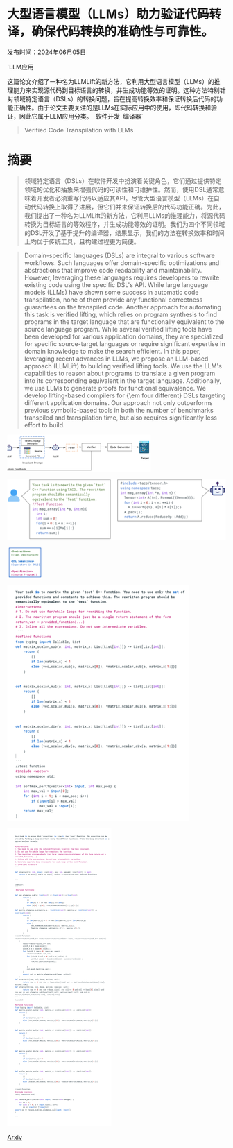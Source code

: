 # 大型语言模型（LLMs）助力验证代码转译，确保代码转换的准确性与可靠性。

发布时间：2024年06月05日

`LLM应用

这篇论文介绍了一种名为LLMLift的新方法，它利用大型语言模型（LLMs）的推理能力来实现源代码到目标语言的转换，并生成功能等效的证明。这种方法特别针对领域特定语言（DSLs）的转换问题，旨在提高转换效率和保证转换后代码的功能正确性。由于论文主要关注的是LLMs在实际应用中的使用，即代码转换和验证，因此它属于LLM应用分类。` `软件开发` `编译器`

> Verified Code Transpilation with LLMs

# 摘要

> 领域特定语言（DSLs）在软件开发中扮演着关键角色，它们通过提供特定领域的优化和抽象来增强代码的可读性和可维护性。然而，使用DSL通常意味着开发者必须重写代码以适应其API。尽管大型语言模型（LLMs）在自动代码转换上取得了进展，但它们并未保证转换后的代码功能正确。为此，我们提出了一种名为LLMLift的新方法，它利用LLMs的推理能力，将源代码转换为目标语言的等效程序，并生成功能等效的证明。我们为四个不同领域的DSL开发了基于提升的编译器，结果显示，我们的方法在转换效率和时间上均优于传统工具，且构建过程更为简便。

> Domain-specific languages (DSLs) are integral to various software workflows. Such languages offer domain-specific optimizations and abstractions that improve code readability and maintainability. However, leveraging these languages requires developers to rewrite existing code using the specific DSL's API. While large language models (LLMs) have shown some success in automatic code transpilation, none of them provide any functional correctness guarantees on the transpiled code. Another approach for automating this task is verified lifting, which relies on program synthesis to find programs in the target language that are functionally equivalent to the source language program. While several verified lifting tools have been developed for various application domains, they are specialized for specific source-target languages or require significant expertise in domain knowledge to make the search efficient. In this paper, leveraging recent advances in LLMs, we propose an LLM-based approach (LLMLift) to building verified lifting tools. We use the LLM's capabilities to reason about programs to translate a given program into its corresponding equivalent in the target language. Additionally, we use LLMs to generate proofs for functional equivalence. We develop lifting-based compilers for {\em four different} DSLs targeting different application domains. Our approach not only outperforms previous symbolic-based tools in both the number of benchmarks transpiled and transpilation time, but also requires significantly less effort to build.

![大型语言模型（LLMs）助力验证代码转译，确保代码转换的准确性与可靠性。](../../../paper_images/2406.03003/x1.png)

![大型语言模型（LLMs）助力验证代码转译，确保代码转换的准确性与可靠性。](../../../paper_images/2406.03003/e2e_lifting.png)

![大型语言模型（LLMs）助力验证代码转译，确保代码转换的准确性与可靠性。](../../../paper_images/2406.03003/x2.png)

![大型语言模型（LLMs）助力验证代码转译，确保代码转换的准确性与可靠性。](../../../paper_images/2406.03003/x3.png)

![大型语言模型（LLMs）助力验证代码转译，确保代码转换的准确性与可靠性。](../../../paper_images/2406.03003/x4.png)

[Arxiv](https://arxiv.org/abs/2406.03003)